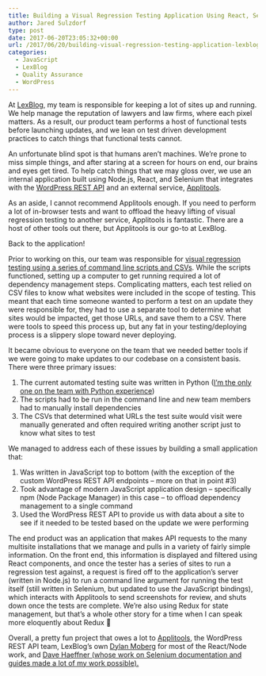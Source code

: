 ```yaml
---
title: Building a Visual Regression Testing Application Using React, Selenium, Node.js, and the WordPress REST API
author: Jared Sulzdorf
type: post
date: 2017-06-20T23:05:32+00:00
url: /2017/06/20/building-visual-regression-testing-application-lexblog/
categories:
  - JavaScript
  - LexBlog
  - Quality Assurance
  - WordPress
---
```


At [LexBlog][1], my team is responsible for keeping a lot of sites up and running. We help manage the reputation of lawyers and law firms, where each pixel matters. As a result, our product team performs a host of functional tests before launching updates, and we lean on test driven development practices to catch things that functional tests cannot.

An unfortunate blind spot is that humans aren&#8217;t machines. We&#8217;re prone to miss simple things, and after staring at a screen for hours on end, our brains and eyes get tired. To help catch things that we may gloss over, we use an internal application built using Node.js, React, and Selenium that integrates with the [WordPress REST API][2] and an external service, [Applitools][3].

<!--more-->

As an aside, I cannot recommend Applitools enough. If you need to perform a lot of in-browser tests and want to offload the heavy lifting of visual regression testing to another service, Applitools is fantastic. There are a host of other tools out there, but Applitools is our go-to at LexBlog.

Back to the application!

Prior to working on this, our team was responsible for [visual regression testing using a series of command line scripts and CSVs][4]. While the scripts functioned, setting up a computer to get running required a lot of dependency management steps. Complicating matters, each test relied on CSV files to know what websites were included in the scope of testing. This meant that each time someone wanted to perform a test on an update they were responsible for, they had to use a separate tool to determine what sites would be impacted, get those URLs, and save them to a CSV. There were tools to speed this process up, but any fat in your testing/deploying process is a slippery slope toward never deploying.

It became obvious to everyone on the team that we needed better tools if we were going to make updates to our codebase on a consistent basis. There were three primary issues:

1. The current automated testing suite was written in Python ([I&#8217;m the only one on the team with Python experience][5])
2. The scripts had to be run in the command line and new team members had to manually install dependencies
3. The CSVs that determined what URLs the test suite would visit were manually generated and often required writing another script just to know what sites to test

We managed to address each of these issues by building a small application that:

1. Was written in JavaScript top to bottom (with the exception of the custom WordPress REST API endpoints &#8211; more on that in point #3)
2. Took advantage of modern JavaScript application design &#8211; specifically npm (Node Package Manager) in this case &#8211; to offload dependency management to a single command
3. Used the WordPress REST API to provide us with data about a site to see if it needed to be tested based on the update we were performing

The end product was an application that makes API requests to the many multisite installations that we manage and pulls in a variety of fairly simple information. On the front end, this information is displayed and filtered using React components, and once the tester has a series of sites to run a regression test against, a request is fired off to the application&#8217;s server (written in Node.js) to run a command line argument for running the test itself (still written in Selenium, but updated to use the JavaScript bindings), which interacts with Applitools to send screenshots for review, and shuts down once the tests are complete. We&#8217;re also using Redux for state management, but that&#8217;s a whole other story for a time when I can speak more eloquently about Redux 🙂

Overall, a pretty fun project that owes a lot to [Applitools][3], the WordPress REST API team, LexBlog&#8217;s own [Dylan Moberg][6] for most of the React/Node work, and [Dave Haeffner (whose work on Selenium documentation and guides made a lot of my work possible).][7]

[1]: https://www.lexblog.com/
[2]: https://developer.wordpress.org/rest-api/
[3]: https://applitools.com/
[4]: https://www.jsulz.com/2016/02/16/selenium-python-managing-hundreds-blogs/
[5]: https://en.wikipedia.org/wiki/Bus_factor
[6]: https://twitter.com/mobot11
[7]: http://davehaeffner.com/
